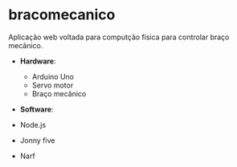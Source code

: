 # bracomecanico
Aplicação web voltada para computção física para controlar braço mecânico.

* ****Hardware****:
	* Arduino Uno
	* Servo motor
	* Braço mecânico
	

* ****Software****:
 * Node.js
 * Jonny five
 * Narf
 